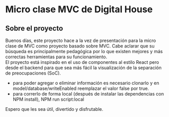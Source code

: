 # Micro clase MVC de Digital House

## Sobre el proyecto

Buenos días, este proyecto hace a la vez de presentación para la micro clase de MVC como proyecto basado sobre MVC. Cabe aclarar que su búsqueda es principalmente pedagógica por lo que existen mejores y más correctas herramientas para su funcionamiento.  
El proyecto está inspirado en el uso de componentes al estilo React pero desde el backend para que sea más fácil la visualización de la separación de preocupaciones (SoC).

- para poder agregar o eliminar información es necesario clonarlo y en model/database/writeEnabled reemplazar el valor false por true.
- para correrlo de forma local (después de instalar las dependencias con NPM install), NPM run script:local

Espero que les sea útil, divertido y disfrutable.
